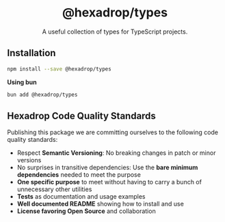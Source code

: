 <h1 align="center">
  @hexadrop/types
</h1>

<p align="center">
  A useful collection of types for TypeScript projects.
</p>

## Installation

```bash
npm install --save @hexadrop/types
```

**Using bun**

```bash
bun add @hexadrop/types
```

## Hexadrop Code Quality Standards

Publishing this package we are committing ourselves to the following code quality standards:

-   Respect **Semantic Versioning**: No breaking changes in patch or minor versions
-   No surprises in transitive dependencies: Use the **bare minimum dependencies** needed to meet the purpose
-   **One specific purpose** to meet without having to carry a bunch of unnecessary other utilities
-   **Tests** as documentation and usage examples
-   **Well documented README** showing how to install and use
-   **License favoring Open Source** and collaboration

